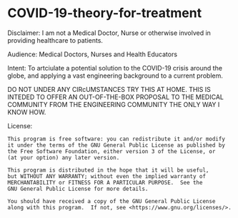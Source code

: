 # COVID-19-theory-for-treatment

Disclaimer: I am not a Medical Doctor, Nurse or otherwise involved in providing healthcare to patients. 

Audience: Medical Doctors, Nurses and Health Educators

Intent: To artciulate a potential solution to the COVID-19 crisis around the globe, and applying a vast engineering background to a current problem. 

DO NOT UNDER ANY CIRcUMSTANCES TRY THIS AT HOME. THIS IS INTEDED TO OFFER AN OUT-OF-THE-BOX PROPOSAL TO THE MEDICAL COMMUNITY FROM THE ENGINEERING COMMUNITY THE ONLY WAY I KNOW HOW. 

License:

    This program is free software: you can redistribute it and/or modify
    it under the terms of the GNU General Public License as published by
    the Free Software Foundation, either version 3 of the License, or
    (at your option) any later version.

    This program is distributed in the hope that it will be useful,
    but WITHOUT ANY WARRANTY; without even the implied warranty of
    MERCHANTABILITY or FITNESS FOR A PARTICULAR PURPOSE.  See the
    GNU General Public License for more details.

    You should have received a copy of the GNU General Public License
    along with this program.  If not, see <https://www.gnu.org/licenses/>.
